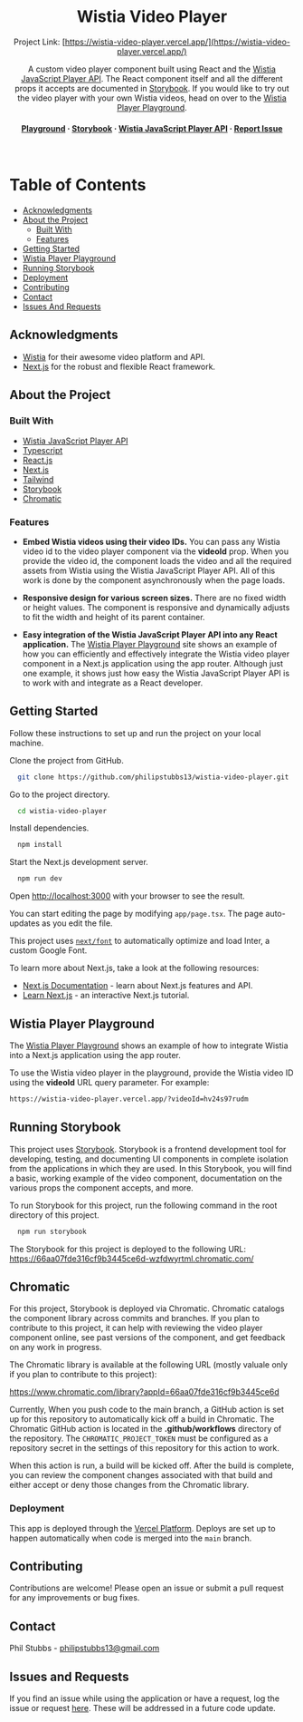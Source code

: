 <div align="center">
  <h1>Wistia Video Player</h1>

Project Link: [https://wistia-video-player.vercel.app/](https://wistia-video-player.vercel.app/)

A custom video player component built using React and the [Wistia JavaScript Player API](https://docs.wistia.com/docs/javascript-player-api). The React component itself and all the different props it accepts are documented in [Storybook](https://66aa07fde316cf9b3445ce6d-wzfdwyrtml.chromatic.com/). If you would like to try out the video player with your own Wistia videos, head on over to the [Wistia Player Playground](https://wistia-video-player.vercel.app/).

<h4>
    <a href="https://wistia-video-player.vercel.app/">Playground</a>
  <span> · </span>
    <a href="https://66aa07fde316cf9b3445ce6d-wzfdwyrtml.chromatic.com/">Storybook</a>
  <span> · </span>
    <a href="https://docs.wistia.com/docs/javascript-player-api">Wistia JavaScript Player API</a>
  <span> · </span> 
    <a href="https://github.com/philipstubbs13/wistia-video-player/issues">Report Issue</a>
  </h4>
</div>

<br />

# Table of Contents

- [Acknowledgments](#about-the-project)
- [About the Project](#about-the-project)
  - [Built With](#tech-stack)
  - [Features](#features)
- [Getting Started](#getting-started)
- [Wistia Player Playground](#playground)
- [Running Storybook](#running-storybook)
- [Deployment](#deployment)
- [Contributing](#contributing)
- [Contact](#contact)
- [Issues And Requests](#issues-and-requests)

## <a name="acknowledgments"></a>Acknowledgments

- [Wistia](https://wistia.com/) for their awesome video platform and API.
- [Next.js](https://nextjs.org/) for the robust and flexible React framework.

## <a name="about-the-project"></a>About the Project

### <a name="tech-stack"></a>Built With

  <ul>
      <li><a href="https://docs.wistia.com/docs/javascript-player-api"">Wistia JavaScript Player API</a></li>
    <li><a href="https://www.typescriptlang.org/">Typescript</a></li>
    <li><a href="https://react.dev/">React.js</a></li>
    <li><a href="https://nextjs.org/">Next.js</a></li>
    <li><a href="https://tailwindcss.com/">Tailwind</a></li>
    <li><a href="https://66aa07fde316cf9b3445ce6d-wzfdwyrtml.chromatic.com/">Storybook</a></li>
    <li><a href="https://www.chromatic.com/library?appId=66aa07fde316cf9b3445ce6d">Chromatic</a></li>
  </ul>

### <a name="features"></a>Features

- **Embed Wistia videos using their video IDs.** You can pass any Wistia video id to the video player component via the **videoId** prop. When you provide the video id, the component loads the video and all the required assets from Wistia using the Wistia JavaScript Player API. All of this work is done by the component asynchronously when the page loads.

- **Responsive design for various screen sizes.** There are no fixed width or height values. The component is responsive and dynamically adjusts to fit the width and height of its parent container.

- **Easy integration of the Wistia JavaScript Player API into any React application.** The [Wistia Player Playground](https://wistia-video-player.vercel.app/) site shows an example of how you can efficiently and effectively integrate the Wistia video player component in a Next.js application using the app router. Although just one example, it shows just how easy the Wistia JavaScript Player API is to work with and integrate as a React developer.

## <a name="getting-started"></a>Getting Started

Follow these instructions to set up and run the project on your local machine.

Clone the project from GitHub.

```bash
  git clone https://github.com/philipstubbs13/wistia-video-player.git
```

Go to the project directory.

```bash
  cd wistia-video-player
```

Install dependencies.

```bash
  npm install
```

Start the Next.js development server.

```bash
  npm run dev
```

Open [http://localhost:3000](http://localhost:3000) with your browser to see the result.

You can start editing the page by modifying `app/page.tsx`. The page auto-updates as you edit the file.

This project uses [`next/font`](https://nextjs.org/docs/basic-features/font-optimization) to automatically optimize and load Inter, a custom Google Font.

To learn more about Next.js, take a look at the following resources:

- [Next.js Documentation](https://nextjs.org/docs) - learn about Next.js features and API.
- [Learn Next.js](https://nextjs.org/learn) - an interactive Next.js tutorial.

## <a name="playground"></a> Wistia Player Playground

The [Wistia Player Playground](https://wistia-video-player.vercel.app/) shows an example of how to integrate Wistia into a Next.js application using the app router.

To use the Wistia video player in the playground, provide the Wistia video ID using the **videoId** URL query parameter. For example:

```bash
https://wistia-video-player.vercel.app/?videoId=hv24s97rudm
```

## <a name="running-storybook"></a>Running Storybook

This project uses [Storybook](https://storybook.js.org/). Storybook is a frontend development tool for developing, testing, and documenting UI components in complete isolation from the applications in which they are used. In this Storybook, you will find a basic, working example of the video component, documentation on the various props the component accepts, and more.

To run Storybook for this project, run the following command in the root directory of this project.

```bash
  npm run storybook
```

The Storybook for this project is deployed to the following URL: <https://66aa07fde316cf9b3445ce6d-wzfdwyrtml.chromatic.com/>

## Chromatic

For this project, Storybook is deployed via Chromatic. Chromatic catalogs the component library across commits and branches. If you plan to contribute to this project, it can help with reviewing the video player component online, see past versions of the component, and get feedback on any work in progress.

The Chromatic library is available at the following URL (mostly valuale only if you plan to contribute to this project):

<https://www.chromatic.com/library?appId=66aa07fde316cf9b3445ce6d>

Currently, When you push code to the main branch, a GitHub action is set up for this repository to automatically kick off a build in Chromatic. The Chromatic GitHub action is located in the **.github/workflows** directory of the repository. The `CHROMATIC_PROJECT_TOKEN` must be configured as a repository secret in the settings of this repository for this action to work.

When this action is run, a build will be kicked off. After the build is complete, you can review the component changes associated with that build and either accept or deny those changes from the Chromatic library.

### <a name="deployment"></a>Deployment

This app is deployed through the [Vercel Platform](https://vercel.com/new?utm_medium=default-template&filter=next.js&utm_source=create-next-app&utm_campaign=create-next-app-readme).
Deploys are set up to happen automatically when code is merged into the `main` branch.

## <a name="contributing"></a>Contributing

Contributions are welcome! Please open an issue or submit a pull request for any improvements or bug fixes.

## <a name="contact"></a>Contact

Phil Stubbs - philipstubbs13@gmail.com

## <a name="issues-and-requests"></a>Issues and Requests

If you find an issue while using the application or have a request, log the issue or request [here](https://github.com/philipstubbs13/wistia-video-player/issues). These will be addressed in a future code update.

